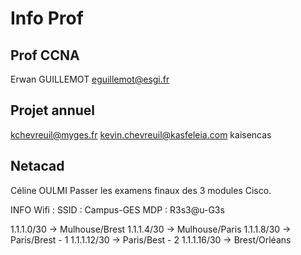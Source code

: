 # Info Prof
## Prof CCNA
Erwan GUILLEMOT
eguillemot@esgi.fr

## Projet annuel
kchevreuil@myges.fr
kevin.chevreuil@kasfeleia.com
kaisencas

## Netacad
Céline OULMI
Passer les examens finaux des 3 modules Cisco.


INFO Wifi :
SSID : Campus-GES
MDP : R3s3@u-G3s




1.1.1.0/30 -> Mulhouse/Brest
1.1.1.4/30 -> Mulhouse/Paris
1.1.1.8/30 -> Paris/Brest - 1
1.1.1.12/30 -> Paris/Best - 2
1.1.1.16/30 -> Brest/Orléans